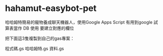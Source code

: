 # hahamut-easybot-pet

哈哈姆特簡易的寵物養成聊天機器人，使用Google Apps Script
  有用到google 試算表當作 DB 使用
  要建立對應的欄位

  把下面這3隻複製到自己的gas專案：

  程式碼.gs 哈哈姆特.gs 資料.gs

